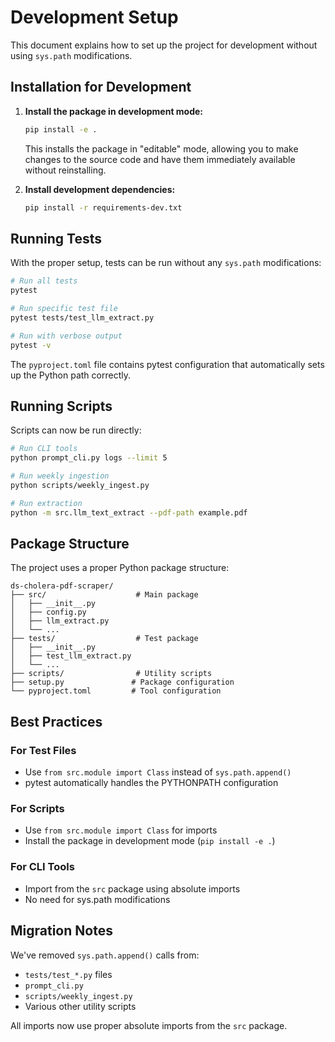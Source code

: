 # Development Setup

This document explains how to set up the project for development without using `sys.path` modifications.

## Installation for Development

1. **Install the package in development mode:**
   ```bash
   pip install -e .
   ```
   
   This installs the package in "editable" mode, allowing you to make changes to the source code and have them immediately available without reinstalling.

2. **Install development dependencies:**
   ```bash
   pip install -r requirements-dev.txt
   ```

## Running Tests

With the proper setup, tests can be run without any `sys.path` modifications:

```bash
# Run all tests
pytest

# Run specific test file
pytest tests/test_llm_extract.py

# Run with verbose output
pytest -v
```

The `pyproject.toml` file contains pytest configuration that automatically sets up the Python path correctly.

## Running Scripts

Scripts can now be run directly:

```bash
# Run CLI tools
python prompt_cli.py logs --limit 5

# Run weekly ingestion
python scripts/weekly_ingest.py

# Run extraction
python -m src.llm_text_extract --pdf-path example.pdf
```

## Package Structure

The project uses a proper Python package structure:

```
ds-cholera-pdf-scraper/
├── src/                    # Main package
│   ├── __init__.py
│   ├── config.py
│   ├── llm_extract.py
│   └── ...
├── tests/                  # Test package  
│   ├── __init__.py
│   ├── test_llm_extract.py
│   └── ...
├── scripts/                # Utility scripts
├── setup.py               # Package configuration
└── pyproject.toml         # Tool configuration
```

## Best Practices

### For Test Files
- Use `from src.module import Class` instead of `sys.path.append()`
- pytest automatically handles the PYTHONPATH configuration

### For Scripts
- Use `from src.module import Class` for imports
- Install the package in development mode (`pip install -e .`)

### For CLI Tools
- Import from the `src` package using absolute imports
- No need for sys.path modifications

## Migration Notes

We've removed `sys.path.append()` calls from:
- `tests/test_*.py` files
- `prompt_cli.py`
- `scripts/weekly_ingest.py`
- Various other utility scripts

All imports now use proper absolute imports from the `src` package.

